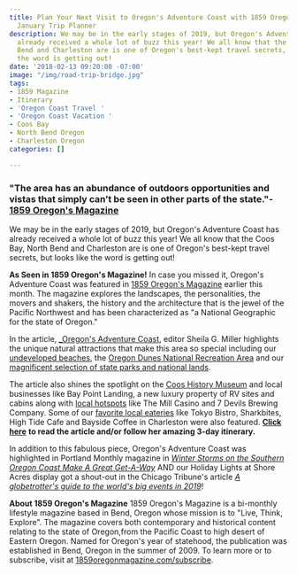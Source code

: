 ```yaml
---
title: Plan Your Next Visit to Oregon's Adventure Coast with 1859 Oregon's Magazine’s
  January Trip Planner
description: We may be in the early stages of 2019, but Oregon's Adventure Coast has
  already received a whole lot of buzz this year! We all know that the Coos Bay, North
  Bend and Charleston are is one of Oregon's best-kept travel secrets, but looks like
  the word is getting out!
date: '2018-02-13 09:20:00 -07:00'
image: "/img/road-trip-bridge.jpg"
tags:
- 1859 Magazine
- Itinerary
- 'Oregon Coast Travel '
- 'Oregon Coast Vacation '
- Coos Bay
- North Bend Oregon
- Charleston Oregon
categories: []

---
```

### "The area has an abundance of outdoors opportunities and vistas that simply can’t be seen in other parts of the state."- [1859 Oregon's Magazine](https://1859oregonmagazine.com/explore-oregon/trip-planners/oregons-adventure-coast/)

We may be in the early stages of 2019, but Oregon's Adventure Coast has already received a whole lot of buzz this year! We all know that the Coos Bay, North Bend and Charleston are is one of Oregon's best-kept travel secrets, but looks like the word is getting out!

**As Seen in 1859 Oregon's Magazine!** In case you missed it, Oregon's Adventure Coast was featured in [1859 Oregon's Magazine](https://1859oregonmagazine.com/explore-oregon/trip-planners/oregons-adventure-coast/) earlier this month. The magazine explores the landscapes, the personalities, the movers and shakers, the history and the architecture that is the jewel of the Pacific Northwest and has been characterized as "a National Geographic for the state of Oregon."

In the article, [_Oregon's Adventure Coast](https://1859oregonmagazine.com/explore-oregon/trip-planners/oregons-adventure-coast/), editor Sheila G. Miller highlights the unique natural attractions that make this area so special including our [undeveloped beaches](https://oregonsadventurecoast.com/undeveloped-beaches/), the [Oregon Dunes National Recreation Area](https://oregonsadventurecoast.com/tripideas/oregon-dunes-national-recreation-area/) and our [magnificent selection of state parks and national lands]().

The article also shines the spotlight on the [Coos History Museum](https://oregonsadventurecoast.com/art-history-culture/) and local businesses like Bay Point Landing, a new luxury property of RV sites and cabins along with [local hotspots](https://oregonsadventurecoast.com/entertainment-and-nightlife/) like The Mill Casino and 7 Devils Brewing Company. Some of our [favorite local eateries](https://oregonsadventurecoast.com/dining/) like Tokyo Bistro, Sharkbites, High Tide Cafe and Bayside Coffee in Charleston were also featured. [**Click here**](https://1859oregonmagazine.com/explore-oregon/trip-planners/oregons-adventure-coast/) **to read the article and/or follow her amazing 3-day itinerary.**

In addition to this fabulous piece, Oregon's Adventure Coast was highlighted in Portland Monthly magazine in [_Winter Storms on the Southern Oregon Coast Make A Great Get-A-Way_](https://www.pdxmonthly.com/articles/2019/1/8/winter-storms-southern-oregon)  AND our Holiday Lights at Shore Acres display got a shout-out in the Chicago Tribune's article [_A globetrotter's guide to the world's big events in 2019_](https://trib.in/2ABDbMh)!

**About 1859 Oregon's Magazine** 1859 Oregon's Magazine is a bi-monthly lifestyle magazine based in Bend, Oregon whose mission is to "Live, Think, Explore". The magazine covers both contemporary and historical content relating to the state of Oregon,from the Pacific Coast to high desert of Eastern Oregon. Named for Oregon's year of statehood, the publication was established in Bend, Oregon in the summer of 2009. To learn more or to subscribe, visit at [1859oregonmagazine.com/subscribe](1859oregonmagazine.com/subscribe).
